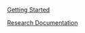 [Getting Started](https://github.com/lmccart/js-processing/wiki/Getting-Started)

[Research Documentation](https://github.com/lmccart/js-processing/wiki/Research-Documentation)